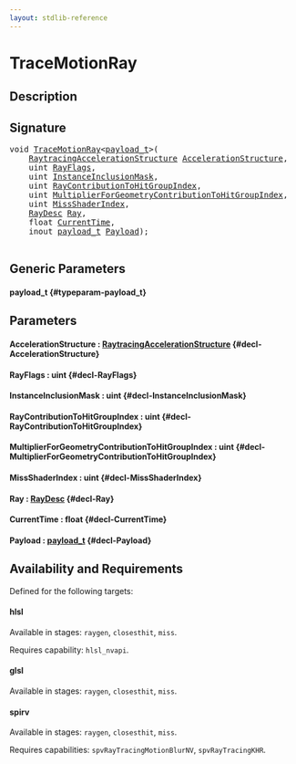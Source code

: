 ```yaml
---
layout: stdlib-reference
---
```


# TraceMotionRay

## Description





## Signature 

<pre>
<span class="code_keyword">void</span> <a href="/stdlib-reference/global-decls/tracemotionray-05b">TraceMotionRay</a>&lt;<a href="/stdlib-reference/global-decls/tracemotionray-05b#typeparam-payload_t" class="code_type">payload_t</a>&gt;(
    <a href="/stdlib-reference/types/raytracingaccelerationstructure-0am/index" class="code_type">RaytracingAccelerationStructure</a> <a href="/stdlib-reference/global-decls/tracemotionray-05b#decl-AccelerationStructure" class="code_param">AccelerationStructure</a>,
    <span class="code_keyword">uint</span> <a href="/stdlib-reference/global-decls/tracemotionray-05b#decl-RayFlags" class="code_param">RayFlags</a>,
    <span class="code_keyword">uint</span> <a href="/stdlib-reference/global-decls/tracemotionray-05b#decl-InstanceInclusionMask" class="code_param">InstanceInclusionMask</a>,
    <span class="code_keyword">uint</span> <a href="/stdlib-reference/global-decls/tracemotionray-05b#decl-RayContributionToHitGroupIndex" class="code_param">RayContributionToHitGroupIndex</a>,
    <span class="code_keyword">uint</span> <a href="/stdlib-reference/global-decls/tracemotionray-05b#decl-MultiplierForGeometryContributionToHitGroupIndex" class="code_param">MultiplierForGeometryContributionToHitGroupIndex</a>,
    <span class="code_keyword">uint</span> <a href="/stdlib-reference/global-decls/tracemotionray-05b#decl-MissShaderIndex" class="code_param">MissShaderIndex</a>,
    <a href="/stdlib-reference/types/raydesc-03/index" class="code_type">RayDesc</a> <a href="/stdlib-reference/global-decls/tracemotionray-05b#decl-Ray" class="code_param">Ray</a>,
    <span class="code_keyword">float</span> <a href="/stdlib-reference/global-decls/tracemotionray-05b#decl-CurrentTime" class="code_param">CurrentTime</a>,
    <span class="code_keyword">inout</span> <a href="/stdlib-reference/global-decls/tracemotionray-05b#typeparam-payload_t" class="code_type">payload_t</a> <a href="/stdlib-reference/global-decls/tracemotionray-05b#decl-Payload" class="code_param">Payload</a>);

</pre>

## Generic Parameters

#### payload\_t {#typeparam-payload_t}

## Parameters

#### AccelerationStructure  : [RaytracingAccelerationStructure](/stdlib-reference/types/raytracingaccelerationstructure-0am/index) {#decl-AccelerationStructure}
#### RayFlags  : uint {#decl-RayFlags}
#### InstanceInclusionMask  : uint {#decl-InstanceInclusionMask}
#### RayContributionToHitGroupIndex  : uint {#decl-RayContributionToHitGroupIndex}
#### MultiplierForGeometryContributionToHitGroupIndex  : uint {#decl-MultiplierForGeometryContributionToHitGroupIndex}
#### MissShaderIndex  : uint {#decl-MissShaderIndex}
#### Ray  : [RayDesc](/stdlib-reference/types/raydesc-03/index) {#decl-Ray}
#### CurrentTime  : float {#decl-CurrentTime}
#### Payload  : [payload\_t](/stdlib-reference/global-decls/tracemotionray-05b#typeparam-payload_t) {#decl-Payload}

## Availability and Requirements

Defined for the following targets:

#### hlsl
Available in stages: `raygen`, `closesthit`, `miss`.

Requires capability: `hlsl_nvapi`.
#### glsl
Available in stages: `raygen`, `closesthit`, `miss`.

#### spirv
Available in stages: `raygen`, `closesthit`, `miss`.

Requires capabilities: `spvRayTracingMotionBlurNV`, `spvRayTracingKHR`.


